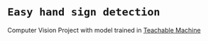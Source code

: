 # **`Easy hand sign detection`**
Computer Vision Project with model trained in [Teachable Machine](https://teachablemachine.withgoogle.com/)
